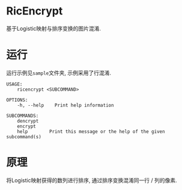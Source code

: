 # RicEncrypt

基于Logistic映射与排序变换的图片混淆.

# 运行

运行示例见`sample`文件夹, 示例采用了行混淆.

```
USAGE:
    ricencrypt <SUBCOMMAND>

OPTIONS:
    -h, --help    Print help information

SUBCOMMANDS:
    dencrypt
    encrypt
    help        Print this message or the help of the given subcommand(s)
```

# 原理

将Logistic映射获得的数列进行排序, 通过排序变换混淆同一行 / 列的像素.

